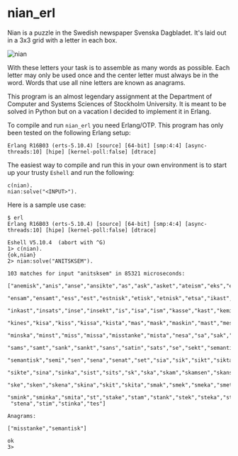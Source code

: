 nian_erl
========

Nian is a puzzle in the Swedish newspaper Svenska Dagbladet. It's laid out in a 3x3 grid with a letter in each box. 

![nian](http://cl.ly/image/1N2N2y3W340z/Screen%20Shot%202014-07-05%20at%2014.20.45%20.png)

With these letters your task is to assemble as many words as possible. Each letter may only be used once and the center letter must always be in the word. Words that use all nine letters are known as anagrams.

This program is an almost legendary assignment at the Department of Computer and Systems Sciences of Stockholm University. It is meant to be solved in Python but on a vacation I decided to implement it in Erlang.

To compile and run `nian_erl` you need Erlang/OTP. This program has only been tested on the following Erlang setup:

`Erlang R16B03 (erts-5.10.4) [source] [64-bit] [smp:4:4] [async-threads:10] [hipe] [kernel-poll:false] [dtrace]`

The easiest way to compile and run this in your own environment is to start up your trusty `Eshell` and run the following:

```
c(nian).
nian:solve("<INPUT>").
```

Here is a sample use case:

```
$ erl
Erlang R16B03 (erts-5.10.4) [source] [64-bit] [smp:4:4] [async-threads:10] [hipe] [kernel-poll:false] [dtrace]

Eshell V5.10.4  (abort with ^G)
1> c(nian).
{ok,nian}
2> nian:solve("ANITSKSEM").

103 matches for input "anitsksem" in 85321 microseconds:

["anemisk","anis","anse","ansikte","as","ask","asket","ateism","eks","ensak",
 "ensam","ensamt","ess","est","estnisk","etisk","etnisk","etsa","ikast",
 "inkast","insats","inse","insekt","is","isa","ism","kasse","kast","kemist",
 "kines","kisa","kiss","kissa","kista","mas","mask","maskin","mast","mest",
 "minska","minst","miss","missa","misstanke","mista","nesa","sa","sak","same",
 "sams","samt","sank","sankt","sans","satin","sats","se","sekt","semantik",
 "semantisk","semi","sen","sena","senat","set","sia","sik","sikt","sikta",
 "sikte","sina","sinka","sist","sits","sk","ska","skam","skamsen","skans",
 "ske","sken","skena","skina","skit","skita","smak","smek","smeka","smeta",
 "smink","sminka","smita","st","stake","stam","stank","stek","steka","sten",
 "stena","stim","stinka","tes"]

Anagrams:

["misstanke","semantisk"]

ok
3>
```
